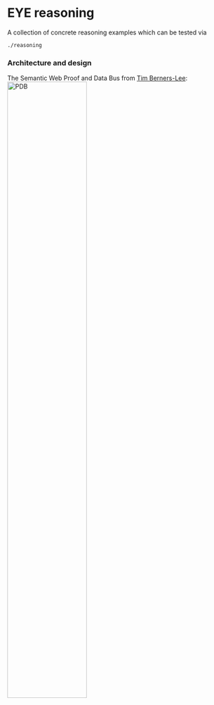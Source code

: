 # EYE reasoning

A collection of concrete reasoning examples which can be tested via
```
./reasoning
```

### Architecture and design

The Semantic Web Proof and Data Bus from [Tim Berners-Lee](http://www.w3.org/People/Berners-Lee/):  
<img src="https://www.w3.org/DesignIssues/diagrams/sweb-bus.png" width="60%" height="60%" alt="PDB"/>  
